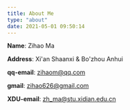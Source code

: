 ```yaml
---
title: About Me
type: "about"
date: 2021-05-01 09:50:14
---
```

**Name**: Zihao Ma

**Address**: Xi'an Shaanxi & Bo'zhou Anhui

**qq-email**: zihaom@qq.com

**gmail**: zihao626@gmail.com

**XDU-email**: zh_ma@stu.xidian.edu.cn